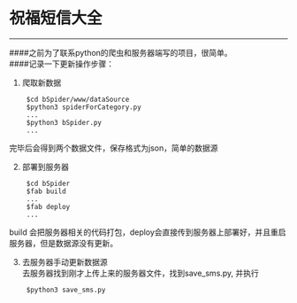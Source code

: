 # 祝福短信大全  
----
####之前为了联系python的爬虫和服务器端写的项目，很简单。  
####记录一下更新操作步骤：  
1. 爬取新数据  
  
        $cd bSpider/www/dataSource
        $python3 spiderForCategory.py
        ...
        $python3 bSpider.py
        ...
完毕后会得到两个数据文件，保存格式为json，简单的数据源

2. 部署到服务器

        $cd bSpider 
        $fab build
        ...
        $fab deploy
        ...
build 会把服务器相关的代码打包，deploy会直接传到服务器上部署好，并且重启服务器，但是数据源没有更新。

3. 去服务器手动更新数据源  
去服务器找到刚才上传上来的服务器文件，找到save_sms.py, 并执行

        $python3 save_sms.py

